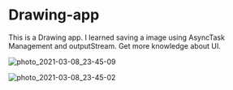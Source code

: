 # Drawing-app
This is a Drawing app. I learned saving a image using AsyncTask Management and  outputStream. Get more knowledge about UI. 




![photo_2021-03-08_23-45-09](https://user-images.githubusercontent.com/71267021/110363844-11979400-8069-11eb-9bd1-13f80a6d1de6.jpg)

![photo_2021-03-08_23-45-02](https://user-images.githubusercontent.com/71267021/110363423-8e763e00-8068-11eb-8ab5-d8f097d7b849.jpg)




